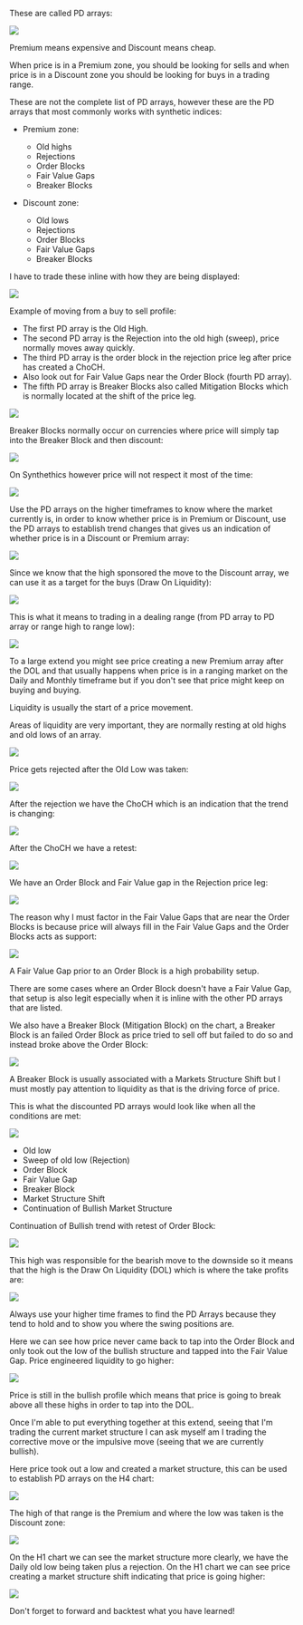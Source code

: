 
These are called PD arrays:

![](assets/sot0fFPuAJh30HV_R7ChlWXMwyQ_xzmX74t7vp6XvSA=.png)



Premium means expensive and Discount means cheap.



When price is in a Premium zone, you should be looking for sells and when price is in a Discount zone you should be looking for buys in a trading range.



These are not the complete list of PD arrays, however these are the PD arrays that most commonly works with synthetic indices: 

* Premium zone:
  * Old highs
  * Rejections
  * Order Blocks
  * Fair Value Gaps
  * Breaker Blocks

* Discount zone:
  * Old lows
  * Rejections
  * Order Blocks
  * Fair Value Gaps
  * Breaker Blocks



I have to trade these inline with how they are being displayed:

![](assets/qcmuj_S2RvmoGyFSLnDG7jRSkQ3FwO-kgHajIa3CJt8=.png)



Example of moving from a buy to sell profile:

* The first PD array is the Old High.
* The second PD array is the Rejection into the old high (sweep), price normally moves away quickly.
* The third PD array is the order block in the rejection price leg after price has created a ChoCH.
* Also look out for Fair Value Gaps near the Order Block (fourth PD array).
* The fifth PD array is Breaker Blocks also called Mitigation Blocks which is normally located at the shift of the price leg.

![](assets/TEg-Y-A0cwCC9dUhxjonpJRFQWT2Sgpr3egW8EfEmUw=.png)

Breaker Blocks normally occur on currencies where price will simply tap into the Breaker Block and then discount:



![](assets/kTc3JuYZVFXGKkkRirmO9f4vAq6CsMSry-mSkiHtqqQ=.png)

On Synthethics however price will not respect it most of the time:

![](assets/od2o0_PIfXYc-ZbLI5xPmi3Wjx6x8JUBWpcr3m5Kt78=.png)



Use the PD arrays on the higher timeframes to know where the market currently is, in order to know whether price is in Premium or Discount, use the PD arrays to establish trend changes that gives us an indication of whether price is in a Discount or Premium array:



![](assets/P8NiiyUKwiTrGpVEP_7igZkBNzWjWj-oVrrGYYc69GE=.png)



Since we know that the high sponsored the move to the Discount array, we can use it as a target for the buys (Draw On Liquidity):


![](assets/RVpOVHi5ZZCMmEegQntNruLSYYSf2JXPiEswBXbDWuc=.png)



This is what it means to trading in a dealing range (from PD array to PD array or range high to range low):


![](assets/9PULRw1E-zJHsZ1xY6nFfnm8zEaBiGIZlrv-4b7onSo=.png)



To a large extend you might see price creating a new Premium array after the DOL and that usually happens when price is in a ranging market on the Daily and Monthly timeframe but if you don't see that price might keep on buying and buying. 



Liquidity is usually the start of a price movement.



Areas of liquidity are very important, they are normally resting at old highs and old lows of an array.

![](assets/J0cnhXojoXBPwoZg4ebg86aasZCJOeGpTmDiqIhfWQw=.png)

Price gets rejected after the Old Low was taken:


![](assets/DdVCUqO30Eb6LWvL-fFrPUgbqSFbmw89lg8C-k_XciA=.png)



After the rejection we have the ChoCH which is an indication that the trend is changing:

![](assets/Z2U3n5Yq-IWoAAMnPfG5pmmbF9Rvec87Q354VNDznoI=.png)



After the ChoCH we have a retest:


![](assets/Se0avyGgwpIslq0iaPPpdAjSLeStOrL2tfsBDQcdn8o=.png)



We have an Order Block and Fair Value gap in the Rejection price leg:


![](assets/Lf7FtEQxmf2gx_BA8WXRLdL5Z2QZbEfvWPfWpbsXUgI=.png)



The reason why I must factor in the Fair Value Gaps that are near the Order Blocks is because price will always fill in the Fair Value Gaps and the Order Blocks acts as support:



![](assets/iHNGXiY3Wt1Zp09pt2ibdDruLEo5Gg2ifZH1sKOIx9w=.png)



A Fair Value Gap prior to an Order Block is a high probability setup. 



There are some cases where an Order Block doesn't have a Fair Value Gap, that setup is also legit especially when it is inline with the other PD arrays that are listed.



We also have a Breaker Block (Mitigation Block) on the chart, a Breaker Block is an failed Order Block as price tried to sell off but failed to do so and instead broke above the Order Block:

![](assets/zWYZGwaRqI7bQwTzPUZGvuPgREKbmvkKtVXp1nsPfUc=.png)



A Breaker Block is usually associated with a Markets Structure Shift but I must mostly pay attention to liquidity as that is the driving force of price.



This is what the discounted PD arrays would look like when all the conditions are met:


![](assets/GnGq84K4PEh4pWggaBeJzWmFlIN9N8uzLDpq36hk-9k=.png)

* Old low
* Sweep of old low (Rejection)
* Order Block
* Fair Value Gap
* Breaker Block
* Market Structure Shift
* Continuation of Bullish Market Structure



Continuation of Bullish trend with retest of Order Block:

![](assets/A0jBQOH0e_MzuNNN88_obZfgwbGOPXhQ4it70Pa5FRI=.png)



This high was responsible for the bearish move to the downside so it means that the high is the Draw On Liquidity (DOL) which is where the take profits are:

![](assets/miR4jjsgWxpRC_HkeVKXaD7YrFRqGuF3DNYOeb9vOOw=.png)



Always use your higher time frames to find the PD Arrays because they tend to hold and to show you where the swing positions are.



Here we can see how price never came back to tap into the Order Block and only took out the low of the bullish structure and tapped into the Fair Value Gap. Price engineered liquidity to go higher:

 

![](assets/CMHjac2mFrxXDxyy4oX6ytB-EZubSbi90QUHtlO2htc=.png)



Price is still in the bullish profile which means that price is going to break above all these highs in order to tap into the DOL.



Once I'm able to put everything together at this extend, seeing that I'm trading the current market structure I can ask myself am I trading the corrective move or the impulsive move (seeing that we are currently bullish).



Here price took out a low and created a market structure, this can be used to establish PD arrays on the H4 chart:


![](assets/bjZh2Y8wQCWa2KMvtHI8PXtSdTd-_6R54MX2-YDkxSE=.png)



The high of that range is the Premium and where the low was taken is the Discount zone:


![](assets/00GiB2G7trOqRT6kUcapeap8pBOuqGwDUzZYl1Pu9C4=.png)



On the H1 chart we can see the market structure more clearly, we have the Daily old low being taken plus a rejection. On the H1 chart we can see price creating a market structure shift indicating that price is going higher:


![](assets/w-IN_bbSzopgv2nxrWcq73Z8WCFgNYGs8V95-nZhHT0=.png)

Don't forget to forward and backtest what you have learned!
